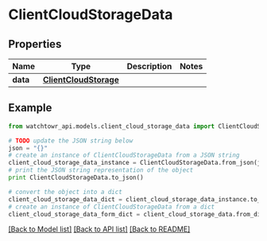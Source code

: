 # ClientCloudStorageData


## Properties
Name | Type | Description | Notes
------------ | ------------- | ------------- | -------------
**data** | [**ClientCloudStorage**](ClientCloudStorage.md) |  | 

## Example

```python
from watchtowr_api.models.client_cloud_storage_data import ClientCloudStorageData

# TODO update the JSON string below
json = "{}"
# create an instance of ClientCloudStorageData from a JSON string
client_cloud_storage_data_instance = ClientCloudStorageData.from_json(json)
# print the JSON string representation of the object
print ClientCloudStorageData.to_json()

# convert the object into a dict
client_cloud_storage_data_dict = client_cloud_storage_data_instance.to_dict()
# create an instance of ClientCloudStorageData from a dict
client_cloud_storage_data_form_dict = client_cloud_storage_data.from_dict(client_cloud_storage_data_dict)
```
[[Back to Model list]](../README.md#documentation-for-models) [[Back to API list]](../README.md#documentation-for-api-endpoints) [[Back to README]](../README.md)


